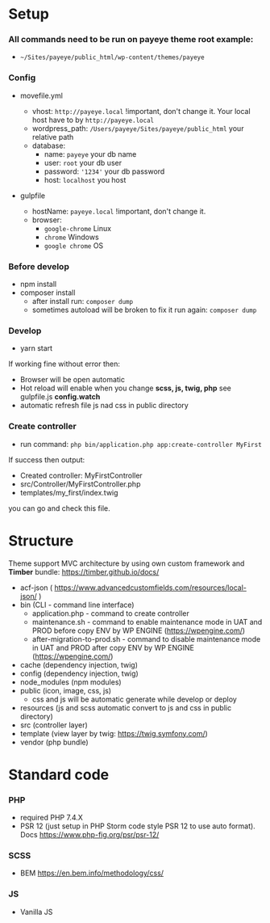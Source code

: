 # Setup

### All commands need to be run on payeye theme root example:

- `~/Sites/payeye/public_html/wp-content/themes/payeye`

### Config

- movefile.yml
    - vhost: `http://payeye.local` !important, don't change it. Your local host have to by `http://payeye.local`
    - wordpress_path: `/Users/payeye/Sites/payeye/public_html` your relative path
    - database:
        - name: `payeye` your db name
        - user: `root` your db user
        - password: `'1234'` your db password
        - host: `localhost` you host

- gulpfile
    - hostName: `payeye.local` !important, don't change it.
    - browser:
        - `google-chrome`  Linux
        - `chrome`  Windows
        - `google chrome`  OS

### Before develop

- npm install
- composer install
    - after install run: `composer dump`
    - sometimes autoload will be broken to fix it run again: `composer dump`

### Develop

- yarn start

If working fine without error then:

- Browser will be open automatic
- Hot reload will enable when you change **scss, js, twig, php** see gulpfile.js **config.watch**
- automatic refresh file js nad css in public directory

### Create controller

- run command: `php bin/application.php app:create-controller MyFirst`

If success then output:

- Created controller: MyFirstController
- src/Controller/MyFirstController.php
- templates/my_first/index.twig

you can go and check this file.

# Structure

Theme support MVC architecture by using own custom framework and **Timber** bundle: https://timber.github.io/docs/

- acf-json ( https://www.advancedcustomfields.com/resources/local-json/ )
- bin (CLI - command line interface)
    - application.php - command to create controller
    - maintenance.sh - command to enable maintenance mode in UAT and PROD before copy ENV by WP ENGINE (https://wpengine.com/)
    - after-migration-to-prod.sh - command to disable maintenance mode in UAT and PROD after copy ENV by WP ENGINE (https://wpengine.com/)
- cache (dependency injection, twig)
- config (dependency injection, twig)
- node_modules (npm modules)
- public (icon, image, css, js)
    - css and js will be automatic generate while develop or deploy
- resources (js and scss automatic convert to js and css in public directory)
- src (controller layer)
- template (view layer by twig: https://twig.symfony.com/)
- vendor (php bundle)

# Standard code

### PHP

- required PHP 7.4.X
- PSR 12 (just setup in PHP Storm code style PSR 12 to use auto format). Docs https://www.php-fig.org/psr/psr-12/

### SCSS

- BEM https://en.bem.info/methodology/css/

### JS

- Vanilla JS 




